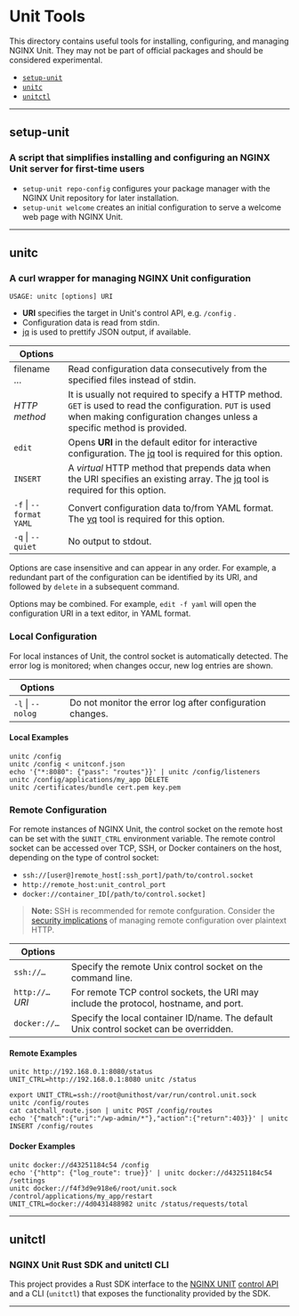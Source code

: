 # Unit Tools

This directory contains useful tools for installing, configuring, and
managing NGINX Unit. They may not be part of official packages and
should be considered experimental.

* [`setup-unit`](#setup-unit)
* [`unitc`](#unitc)
* [`unitctl`](#unitctl)

---

## setup-unit

### A script that simplifies installing and configuring an NGINX Unit server for first-time users

* `setup-unit repo-config` configures your package manager with the NGINX
Unit repository for later installation.
* `setup-unit welcome` creates an initial configuration to serve a welcome
web page with NGINX Unit.

---

## unitc

### A curl wrapper for managing NGINX Unit configuration

```USAGE: unitc [options] URI```

 * **URI** specifies the target in Unit's control API, e.g. `/config` .
 * Configuration data is read from stdin.
 * [jq](https://stedolan.github.io/jq/) is used to prettify JSON output, if
   available.

| Options | |
|---------|-|
| filename … | Read configuration data consecutively from the specified files instead of stdin.
| _HTTP method_ | It is usually not required to specify a HTTP method. `GET` is used to read the configuration. `PUT` is used when making configuration changes unless a specific method is provided.
| `edit` | Opens **URI** in the default editor for interactive configuration. The [jq](https://stedolan.github.io/jq/) tool is required for this option.
| `INSERT` | A _virtual_ HTTP method that prepends data when the URI specifies an existing array. The [jq](https://stedolan.github.io/jq/) tool is required for this option.
| `-f` \| `--format YAML` | Convert configuration data to/from YAML format. The [yq](https://github.com/mikefarah/yq) tool is required for this option.
| `-q` \| `--quiet` | No output to stdout.

Options are case insensitive and can appear in any order. For example, a
redundant part of the configuration can be identified by its URI, and
followed by `delete` in a subsequent command.

Options may be combined. For example, `edit -f yaml` will open the
configuration URI in a text editor, in YAML format.

### Local Configuration
For local instances of Unit, the control socket is automatically detected.
The error log is monitored; when changes occur, new log entries are shown.

| Options | |
|---------|-|
| `-l` \| `--nolog` | Do not monitor the error log after configuration changes.

#### Local Examples
```shell
unitc /config
unitc /config < unitconf.json
echo '{"*:8080": {"pass": "routes"}}' | unitc /config/listeners
unitc /config/applications/my_app DELETE
unitc /certificates/bundle cert.pem key.pem
```

### Remote Configuration
For remote instances of NGINX Unit, the control socket on the remote host can
be set with the `$UNIT_CTRL` environment variable. The remote control socket
can be accessed over TCP, SSH, or Docker containers on the host, depending on
the type of control socket:

 * `ssh://[user@]remote_host[:ssh_port]/path/to/control.socket`
 * `http://remote_host:unit_control_port`
 * `docker://container_ID[/path/to/control.socket]`

> **Note:** SSH is recommended for remote confguration. Consider the
> [security implications](https://unit.nginx.org/howto/security/#secure-socket-and-state)
> of managing remote configuration over plaintext HTTP.

| Options | |
|---------|-|
| `ssh://…` | Specify the remote Unix control socket on the command line.
| `http://…`*URI* | For remote TCP control sockets, the URI may include the protocol, hostname, and port.
| `docker://…` | Specify the local container ID/name. The default Unix control socket can be overridden.

#### Remote Examples
```shell
unitc http://192.168.0.1:8080/status
UNIT_CTRL=http://192.168.0.1:8080 unitc /status

export UNIT_CTRL=ssh://root@unithost/var/run/control.unit.sock
unitc /config/routes
cat catchall_route.json | unitc POST /config/routes
echo '{"match":{"uri":"/wp-admin/*"},"action":{"return":403}}' | unitc INSERT /config/routes
```

#### Docker Examples
```shell
unitc docker://d43251184c54 /config
echo '{"http": {"log_route": true}}' | unitc docker://d43251184c54 /settings
unitc docker://f4f3d9e918e6/root/unit.sock /control/applications/my_app/restart
UNIT_CTRL=docker://4d0431488982 unitc /status/requests/total
```

---

## unitctl

### NGINX Unit Rust SDK and unitctl CLI

This project provides a Rust SDK interface to the
[NGINX UNIT](https://unit.nginx.org/)
[control API](https://unit.nginx.org/howto/source/#source-startup)
and a CLI (`unitctl`) that exposes the functionality provided by the SDK.

---
